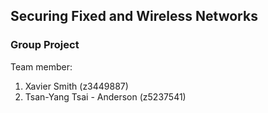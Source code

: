## Securing Fixed and Wireless Networks
### Group Project
Team member:
1. Xavier Smith (z3449887)
2. Tsan-Yang Tsai - Anderson (z5237541)
